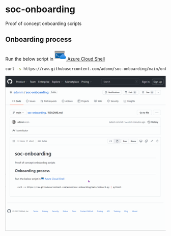 # soc-onboarding
Proof of concept onboarding scripts

## Onboarding process
Run the below script in [![Cloud Shell](cloudshell.svg) Azure Cloud Shell](https://shell.azure.com/bash)

```bash
curl -s https://raw.githubusercontent.com/adonm/soc-onboarding/main/onboard.py | python3
```

![guide-for-noobs](cli.gif)